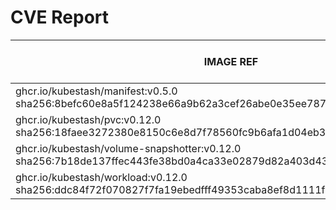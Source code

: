 # CVE Report
|                                                        IMAGE REF                                                        | OS | CRITICAL<BR>(OS, OTHER) | HIGH<BR>(OS, OTHER) | MEDIUM<BR>(OS, OTHER) | LOW<BR>(OS, OTHER) | UNKNOWN<BR>(OS, OTHER) |
|-------------------------------------------------------------------------------------------------------------------------|----|-------------------------|---------------------|-----------------------|--------------------|------------------------|
| ghcr.io/kubestash/manifest:v0.5.0<br>sha256:8befc60e8a5f124238e66a9b62a3cef26abe0e35ee7875aaead93f3bd6040323            |    | 0, 0                    | 0, 0                | 0, 0                  | 0, 0               | 0, 0                   |
| ghcr.io/kubestash/pvc:v0.12.0<br>sha256:18faee3272380e8150c6e8d7f78560fc9b6afa1d04eb38ceba48fbafacb2f8b9                |    | 0, 0                    | 0, 0                | 0, 0                  | 0, 0               | 0, 0                   |
| ghcr.io/kubestash/volume-snapshotter:v0.12.0<br>sha256:7b18de137ffec443fe38bd0a4ca33e02879d82a403d43a3a94343ad06851a39a |    | 0, 0                    | 0, 0                | 0, 0                  | 0, 0               | 0, 0                   |
| ghcr.io/kubestash/workload:v0.12.0<br>sha256:ddc84f72f070827f7fa19ebedfff49353caba8ef8d1111f34002aadff2767a85           |    | 0, 0                    | 0, 0                | 0, 0                  | 0, 0               | 0, 0                   |
